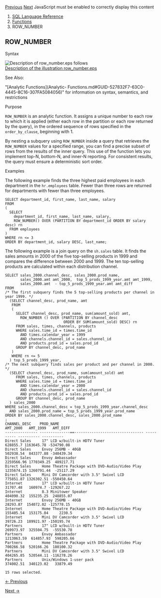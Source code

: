 [Previous](ROUND_TIES_TO_EVEN-number.md) [Next](ROWIDTOCHAR.md) JavaScript
must be enabled to correctly display this content

  1. [SQL Language Reference ](index.md)
  2. [Functions](Functions.md)
  3. ROW_NUMBER 

## ROW_NUMBER

Syntax

![Description of row_number.eps
follows](https://docs.oracle.com/en/database/oracle/oracle-database/23/sqlrf/img/row_number.gif)  
[Description of the illustration row_number.eps](img_text/row_number.md)

See Also:

"[Analytic Functions](Analytic-
Functions.md#GUID-527832F7-63C0-4445-8C16-307FA5084056)" for information on
syntax, semantics, and restrictions

Purpose

`ROW_NUMBER` is an analytic function. It assigns a unique number to each row
to which it is applied (either each row in the partition or each row returned
by the query), in the ordered sequence of rows specified in the
`order_by_clause`, beginning with 1.

By nesting a subquery using `ROW_NUMBER` inside a query that retrieves the
`ROW_NUMBER` values for a specified range, you can find a precise subset of
rows from the results of the inner query. This use of the function lets you
implement top-N, bottom-N, and inner-N reporting. For consistent results, the
query must ensure a deterministic sort order.

Examples

The following example finds the three highest paid employees in each
department in the `hr.employees` table. Fewer than three rows are returned for
departments with fewer than three employees.

    
    
    SELECT department_id, first_name, last_name, salary
    FROM
    (
      SELECT
        department_id, first_name, last_name, salary,
        ROW_NUMBER() OVER (PARTITION BY department_id ORDER BY salary desc) rn
      FROM employees
    )
    WHERE rn <= 3
    ORDER BY department_id, salary DESC, last_name;
    

The following example is a join query on the `sh.sales` table. It finds the
sales amounts in 2000 of the five top-selling products in 1999 and compares
the difference between 2000 and 1999. The ten top-selling products are
calculated within each distribution channel.

    
    
    SELECT sales_2000.channel_desc, sales_2000.prod_name,
           sales_2000.amt amt_2000,  top_5_prods_1999_year.amt amt_1999,
           sales_2000.amt  - top_5_prods_1999_year.amt amt_diff
    FROM
    /* The first subquery finds the 5 top-selling products per channel in year 1999. */
      (SELECT channel_desc, prod_name, amt
       FROM
       (
         SELECT channel_desc, prod_name, sum(amount_sold) amt,
           ROW_NUMBER () OVER (PARTITION BY channel_desc
                               ORDER BY SUM(amount_sold) DESC) rn
         FROM sales, times, channels, products
         WHERE sales.time_id = times.time_id
           AND times.calendar_year = 1999
           AND channels.channel_id = sales.channel_id
           AND products.prod_id = sales.prod_id
         GROUP BY channel_desc, prod_name
       )
       WHERE rn <= 5
      ) top_5_prods_1999_year,
    /* The next subquery finds sales per product and per channel in 2000. */
      (SELECT channel_desc, prod_name, sum(amount_sold) amt
         FROM sales, times, channels, products
         WHERE sales.time_id = times.time_id
           AND times.calendar_year = 2000
           AND channels.channel_id = sales.channel_id
           AND products.prod_id = sales.prod_id
         GROUP BY channel_desc, prod_name
      ) sales_2000
    WHERE sales_2000.channel_desc = top_5_prods_1999_year.channel_desc
      AND sales_2000.prod_name = top_5_prods_1999_year.prod_name
    ORDER BY sales_2000.channel_desc, sales_2000.prod_name
    ;
    CHANNEL_DESC    PROD_NAME                                          AMT_2000   AMT_1999   AMT_DIFF
    --------------- --------------==-------------------------------- ---------- ---------- ----------
    Direct Sales     17" LCD w/built-in HDTV Tuner                     628855.7 1163645.78 -534790.08
    Direct Sales     Envoy 256MB - 40GB                               502938.54  843377.88 -340439.34
    Direct Sales     Envoy Ambassador                                2259566.96 1770349.25  489217.71
    Direct Sales     Home Theatre Package with DVD-Audio/Video Play  1235674.15 1260791.44  -25117.29
    Direct Sales     Mini DV Camcorder with 3.5" Swivel LCD           775851.87 1326302.51 -550450.64
    Internet         17" LCD w/built-in HDTV Tuner                     31707.48   160974.7 -129267.22
    Internet         8.3 Minitower Speaker                            404090.32  155235.25  248855.07
    Internet         Envoy 256MB - 40GB                                28293.87  154072.02 -125778.15
    Internet         Home Theatre Package with DVD-Audio/Video Play   155405.54  153175.04     2230.5
    Internet         Mini DV Camcorder with 3.5" Swivel LCD            39726.23  189921.97 -150195.74
    Partners         17" LCD w/built-in HDTV Tuner                    269973.97  325504.75  -55530.78
    Partners         Envoy Ambassador                                1213063.59  614857.93  598205.66
    Partners         Home Theatre Package with DVD-Audio/Video Play   700266.58  520166.26  180100.32
    Partners         Mini DV Camcorder with 3.5" Swivel LCD           404265.85  520544.11 -116278.26
    Partners         Unix/Windows 1-user pack                         374002.51  340123.02   33879.49
    
    15 rows selected.


[← Previous](ROUND_TIES_TO_EVEN-number.md)

[Next →](ROWIDTOCHAR.md)
